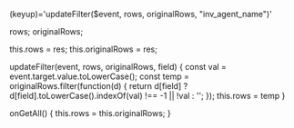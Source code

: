 (keyup)='updateFilter($event, rows, originalRows, "inv_agent_name")'
  
  rows;
  originalRows;


this.rows = res;
this.originalRows = res;



updateFilter(event, rows, originalRows, field) {
  const val = event.target.value.toLowerCase();
  const temp = originalRows.filter(function(d) {
    return d[field] ? d[field].toLowerCase().indexOf(val) !== -1 || !val : '';
  });
  this.rows = temp
}

onGetAll() {
  this.rows = this.originalRows;
}
